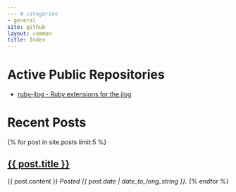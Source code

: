```yaml
---
--- # categories
- general
site: github
layout: common
title: Index
---
```


Active Public Repositories
==========================

* [ruby-jlog - Ruby extensions for the jlog](http://github.com/mbainter/ruby-jlog)


Recent Posts
============
{% for post in site.posts limit:5 %}
<h2><a href="{{ post.url }}">{{ post.title }}</a></h2>
{{ post.content }}
<em>Posted {{ post.date | date_to_long_string }}.</em>
{% endfor %}
